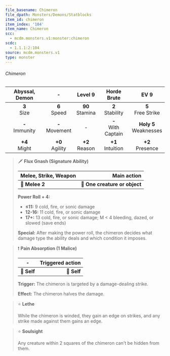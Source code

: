 ```yaml
---
file_basename: Chimeron
file_dpath: Monsters/Demons/Statblocks
item_id: chimeron
item_index: '104'
item_name: Chimeron
scc:
  - mcdm.monsters.v1:monster:chimeron
scdc:
  - 1.1.1:2:104
source: mcdm.monsters.v1
type: monster
---
```


###### Chimeron

|   Abyssal, Demon    |          -          |       Level 9       |       Horde Brute       |            EV 9            |
| :-----------------: | :-----------------: | :-----------------: | :---------------------: | :------------------------: |
|   **3**<br/> Size   |  **6**<br/> Speed   | **90**<br/> Stamina |  **2**<br/> Stability   |   **5**<br/> Free Strike   |
| **-**<br/> Immunity | **-**<br/> Movement |          -          | **-**<br/> With Captain | **Holy 5**<br/> Weaknesses |
|  **+4**<br/> Might  | **+0**<br/> Agility | **+2**<br/> Reason  |  **+1**<br/> Intuition  |    **+2**<br/> Presence    |

<!-- -->
> 🗡 **Flux Gnash (Signature Ability)**
>
> | **Melee, Strike, Weapon** |               **Main action** |
> | ------------------------- | ----------------------------: |
> | **📏 Melee 2**            | **🎯 One creature or object** |
>
> **Power Roll + 4:**
>
> - **≤11:** 9 cold, fire, or sonic damage
> - **12-16:** 11 cold, fire, or sonic damage
> - **17+:** 13 cold, fire, or sonic damage; M < 4 bleeding, dazed, or slowed (save ends)
>
> **Special:** After making the power roll, the chimeron decides what damage type the ability deals and which condition it imposes.

<!-- -->
> ❗️ **Pain Absorption (1 Malice)**
>
> | **-**       | **Triggered action** |
> | ----------- | -------------------: |
> | **📏 Self** |          **🎯 Self** |
>
> **Trigger:** The chimeron is targeted by a damage-dealing strike.
>
> **Effect:** The chimeron halves the damage.

<!-- -->
> ⭐️ **Lethe**
>
> While the chimeron is winded, they gain an edge on strikes, and any strike made against them gains an edge.

<!-- -->
> ⭐️ **Soulsight**
>
> Any creature within 2 squares of the chimeron can't be hidden from them.
